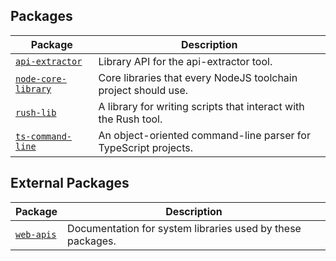 ## Packages

|  Package | Description |
|  --- | --- |
|  [`api-extractor`](./api-extractor.md) | Library API for the api-extractor tool. |
|  [`node-core-library`](./node-core-library.md) | Core libraries that every NodeJS toolchain project should use. |
|  [`rush-lib`](./rush-lib.md) | A library for writing scripts that interact with the Rush tool. |
|  [`ts-command-line`](./ts-command-line.md) | An object-oriented command-line parser for TypeScript projects. |

## External Packages

|  Package | Description |
|  --- | --- |
|  [`web-apis`](./web-apis.md) | Documentation for system libraries used by these packages. |
